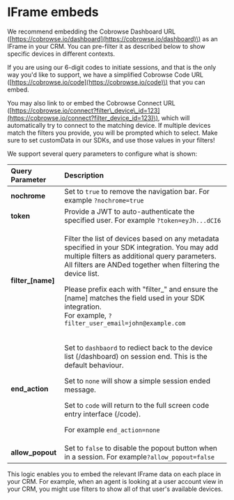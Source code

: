 # IFrame embeds

We recommend embedding the Cobrowse Dashboard URL \([https://cobrowse.io/dashboard](https://cobrowse.io/dashboard)\) as an IFrame in your CRM. You can pre-filter it as described below to show specific devices in different contexts.

If you are using our 6-digit codes to initiate sessions, and that is the only way you'd like to support, we have a simplified Cobrowse Code URL \([https://cobrowse.io/code](https://cobrowse.io/code)\) that you can embed.

You may also link to or embed the Cobrowse Connect URL \([https://cobrowse.io/connect?filter\_device\_id=123](https://cobrowse.io/connect?filter_device_id=123)\), which will automatically try to connect to the matching device. If multiple devices match the filters you provide, you will be prompted which to select. Make sure to set customData in our SDKs, and use those values in your filters!

We support several query parameters to configure what is shown:

<table>
  <thead>
    <tr>
      <th style="text-align:left">Query Parameter</th>
      <th style="text-align:left">Description</th>
    </tr>
  </thead>
  <tbody>
    <tr>
      <td style="text-align:left"><b>nochrome</b>
      </td>
      <td style="text-align:left">Set to <code>true</code> to remove the navigation bar. For example <code>?nochrome=true</code>
      </td>
    </tr>
    <tr>
      <td style="text-align:left"><b>token</b>
      </td>
      <td style="text-align:left">Provide a JWT to auto-authenticate the specified user. For example <code>?token=eyJh...dCI6</code>
      </td>
    </tr>
    <tr>
      <td style="text-align:left"><b>filter_[name]</b>
      </td>
      <td style="text-align:left">
        <p>Filter the list of devices based on any metadata specified in your SDK
          integration. You may add multiple filters as additional query parameters.
          All filters are ANDed together when filtering the device list.</p>
        <p>Please prefix each with &quot;filter_&quot; and ensure the [name] matches
          the field used in your SDK integration.
          <br />For example, <code>?filter_user_email=john@example.com</code>
        </p>
      </td>
    </tr>
    <tr>
      <td style="text-align:left"><b>end_action</b>
      </td>
      <td style="text-align:left">
        <p>Set to <code>dashbaord</code> to rediect back to the device list (/dashboard)
          on session end. This is the default behaviour.</p>
        <p>Set to <code>none</code> will show a simple session ended message.</p>
        <p>Set to <code>code</code> will return to the full screen code entry interface
          (/code).</p>
        <p>For example <code>end_action=none</code>
        </p>
      </td>
    </tr>
    <tr>
      <td style="text-align:left"><b>allow_popout</b>
      </td>
      <td style="text-align:left">Set to <code>false</code> to disable the popout button when in a session.
        For example<code>?allow_popout=false</code>
      </td>
    </tr>
  </tbody>
</table>

This logic enables you to embed the relevant IFrame data on each place in your CRM. For example, when an agent is looking at a user account view in your CRM, you might use filters to show all of that user's available devices.

